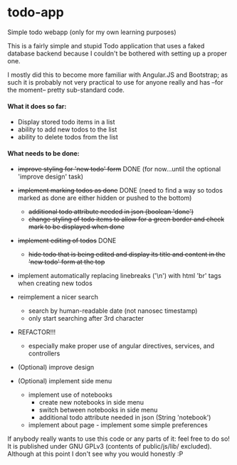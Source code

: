 # todo-app
Simple todo webapp (only for my own learning purposes)

This is a fairly simple and stupid Todo application that uses a faked database backend
because I couldn't be bothered with setting up a proper one.

I mostly did this to become more familiar with Angular.JS and Bootstrap; as such it is probably
not very practical to use for anyone really and has –for the moment– pretty sub-standard code.  
#### What it does so far:
  * Display stored todo items in a list
  * ability to add new todos to the list
  * ability to delete todos from the list

#### What needs to be done:
  * ~~improve styling for 'new todo' form~~ DONE (for now...until the optional 'improve design' task)
  * ~~implement marking todos as done~~ DONE (need to find a way so todos marked as done are either hidden or pushed to the bottom)
    * ~~additional todo attribute needed in json (boolean 'done')~~
    * ~~change styling of todo items to allow for a green border and check mark to be displayed when done~~
  * ~~implement editing of todos~~ DONE
    * ~~hide todo that is being edited and display its title and content in the 'new todo' form at the top~~
  * implement automatically replacing linebreaks ('\n') with html 'br' tags when creating new todos
  * reimplement a nicer search
    * search by human-readable date (not nanosec timestamp)
    * only start searching after 3rd character
  * REFACTOR!!!
    * especially make proper use of angular directives, services, and controllers

  * (Optional) improve design
  * (Optional) implement side menu
    * implement use of notebooks
      * create new notebooks in side menu
      * switch between notebooks in side menu
      * additional todo attribute needed in json (String 'notebook')
    * implement about page - implement some simple preferences

If anybody really wants to use this code or any parts of it: feel free to do so!  
It is published under GNU GPLv3 (contents of public/js/lib/ excluded).  
Although at this point I don't see why you would honestly :P
